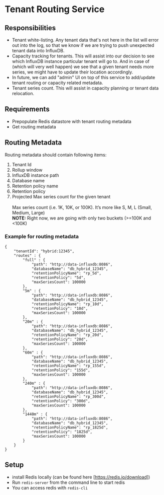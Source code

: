 # Tenant Routing Service
## Responsibilities
- Tenant white-listing. Any tenant data that's not here in the list will error out into the log, so that we know if we are trying to push unexpected tenant data into InfluxDB.
- Capacity tracking for tenants. This will assist into our decision to see which InfluxDB instance particular tenant will go to. And in case of (which will very well happen) we see that a given tenant needs more series, we might have to update their location accordingly.
- In future, we can add "admin" UI on top of this service to add/update tenant routing or capacity related metadata.
- Tenant series count. This will assist in capacity planning or tenant data relocation.

## Requirements
- Prepopulate Redis datastore with tenant routing metadata
- Get routing metadata

## Routing Metadata
Routing metadata should contain following items:
1. Tenant Id
1. Rollup window
1. InfluxDB instance path
1. Database name
1. Retention policy name
1. Retention policy
1. Projected Max series count for the given tenant <br /> <br />
Max series count (i.e. 1K, 10K, or 100K). It’s more like S, M, L (Small, Medium, Large) <br />
**NOTE:** Right now, we are going with only two buckets (>=100K and <100K)

### Example for routing metadata
```
{
	"tenantId": "hybrid:12345",
	"routes" : {
		"full" : {
			"path": "http://data-influxdb:8086",
			"databaseName": "db_hybrid_12345",
			"retentionPolicyName": "rp_5d",
			"retentionPolicy": "5d",
			"maxSeriesCount": 100000
		},
		"5m" : {
			"path": "http://data-influxdb:8086",
			"databaseName": "db_hybrid_12345",
			"retentionPolicyName": "rp_10d",
			"retentionPolicy": "10d",
			"maxSeriesCount": 100000
		},
		"20m" : {
			"path": "http://data-influxdb:8086",
			"databaseName": "db_hybrid_12345",
			"retentionPolicyName": "rp_20d",
			"retentionPolicy": "20d",
			"maxSeriesCount": 100000
		},
		"60m" : {
			"path": "http://data-influxdb:8086",
			"databaseName": "db_hybrid_12345",
			"retentionPolicyName": "rp_155d",
			"retentionPolicy": "155d",
			"maxSeriesCount": 100000
		},
		"240m" : {
			"path": "http://data-influxdb:8086",
			"databaseName": "db_hybrid_12345",
			"retentionPolicyName": "rp_300d",
			"retentionPolicy": "300d",
			"maxSeriesCount": 100000
		},
		"1440m" : {
			"path": "http://data-influxdb:8086",
			"databaseName": "db_hybrid_12345",
			"retentionPolicyName": "rp_1825d",
			"retentionPolicy": "1825d",
			"maxSeriesCount": 100000
		}
	}
}
```
## Setup
- install Redis locally (can be found here [https://redis.io/download])
- Run `redis-server` from the command line to start redis
- You can access redis with `redis-cli`